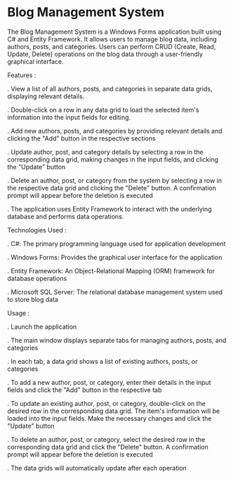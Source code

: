 # Blog Management System
The Blog Management System is a Windows Forms application built using C# and Entity Framework. It allows users to manage blog data, including authors, posts, and categories. Users can perform CRUD (Create, Read, Update, Delete) operations on the blog data through a user-friendly graphical interface.

Features :

. View a list of all authors, posts, and categories in separate data grids, displaying relevant details.

. Double-click on a row in any data grid to load the selected item's information into the input fields for editing.

. Add new authors, posts, and categories by providing relevant details and clicking the "Add" button in the respective sections

. Update author, post, and category details by selecting a row in the corresponding data grid, making changes in the input fields, and clicking the "Update" button

. Delete an author, post, or category from the system by selecting a row in the respective data grid and clicking the "Delete" button. A confirmation prompt will appear before the deletion is executed

. The application uses Entity Framework to interact with the underlying database and performs data operations.


Technologies Used :

. C#: The primary programming language used for application development

. Windows Forms: Provides the graphical user interface for the application

. Entity Framework: An Object-Relational Mapping (ORM) framework for database operations

. Microsoft SQL Server: The relational database management system used to store blog data


Usage :

. Launch the application

. The main window displays separate tabs for managing authors, posts, and categories

. In each tab, a data grid shows a list of existing authors, posts, or categories

. To add a new author, post, or category, enter their details in the input fields and click the "Add" button in the respective tab

. To update an existing author, post, or category, double-click on the desired row in the corresponding data grid. The item's information will be loaded into the input fields. Make the necessary changes and click the "Update" button

. To delete an author, post, or category, select the desired row in the corresponding data grid and click the "Delete" button. A confirmation prompt will appear before the deletion is executed

. The data grids will automatically update after each operation
